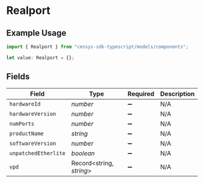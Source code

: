 # Realport

## Example Usage

```typescript
import { Realport } from "censys-sdk-typescript/models/components";

let value: Realport = {};
```

## Fields

| Field                    | Type                     | Required                 | Description              |
| ------------------------ | ------------------------ | ------------------------ | ------------------------ |
| `hardwareId`             | *number*                 | :heavy_minus_sign:       | N/A                      |
| `hardwareVersion`        | *number*                 | :heavy_minus_sign:       | N/A                      |
| `numPorts`               | *number*                 | :heavy_minus_sign:       | N/A                      |
| `productName`            | *string*                 | :heavy_minus_sign:       | N/A                      |
| `softwareVersion`        | *number*                 | :heavy_minus_sign:       | N/A                      |
| `unpatchedEtherlite`     | *boolean*                | :heavy_minus_sign:       | N/A                      |
| `vpd`                    | Record<string, *string*> | :heavy_minus_sign:       | N/A                      |
